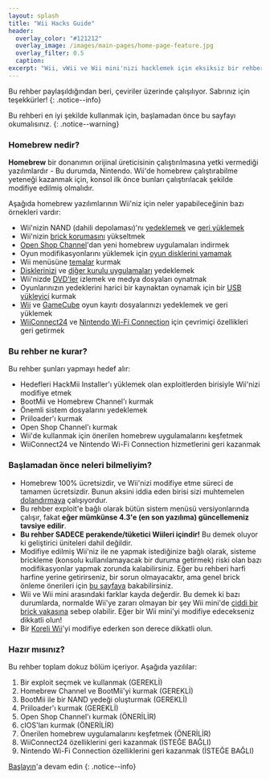 ```yaml
---
layout: splash
title: "Wii Hacks Guide"
header:
  overlay_color: "#121212"
  overlay_image: /images/main-pages/home-page-feature.jpg
  overlay_filter: 0.5
  caption:
excerpt: "Wii, vWii ve Wii mini'nizi hacklemek için eksiksiz bir rehber."
---
```


Bu rehber paylaşıldığından beri, çeviriler üzerinde çalışılıyor. Sabrınız için teşekkürler!
{: .notice--info}

Bu rehberi en iyi şekilde kullanmak için, başlamadan önce bu sayfayı okumalısınız.
{: .notice--warning}

### Homebrew nedir?

**Homebrew** bir donanımın orijinal üreticisinin çalıştırılmasına yetki vermediği yazılımlardır - Bu durumda, Nintendo. Wii'de homebrew çalıştırabilme yeteneği kazanmak için, konsol ilk önce bunları çalıştırılacak şekilde modifiye edilmiş olmalıdır.

Aşağıda homebrew yazılımlarının Wii'niz için neler yapabileceğinin bazı örnekleri vardır:

+ Wii'nizin NAND (dahili depolaması)'nı [yedeklemek](bootmii) ve [geri yüklemek](bootmiirecover)
+ Wii'nizin [brick korumasını](priiloader) yükseltmek
+ [Open Shop Channel](osc)'dan yeni homebrew uygulamaları indirmek
+ Oyun modifikasyonlarını yüklemek için [oyun disklerini yamamak](https://wiki.hacks.guide/wiki/Wii:Riivolution)
+ Wii menüsüne [temalar](themes) kurmak
+ [Disklerinizi](dump-games) ve [diğer kurulu uygulamaları](dump-wads) yedeklemek
+ Wii'nizde [DVD'ler](recommended-homebrew#entertainment) izlemek ve medya dosyaları oynatmak
+ Oyunlarınızın yedeklerini harici bir kaynaktan oynamak için bir [USB yükleyici](wii-loaders) kurmak
+ [Wii](wii-saves) ve [GameCube](gcsaves) oyun kayıtı dosyalarınızı yedeklemek ve geri yüklemek
+ [WiiConnect24](wiiconnect24) ve [Nintendo Wi-Fi Connection](wiimmfi) için çevrimiçi özellikleri geri getirmek

### Bu rehber ne kurar?

Bu rehber şunları yapmayı hedef alır:

+ Hedefleri HackMii Installer'ı yüklemek olan exploitlerden birisiyle Wii'nizi modifiye etmek
+ BootMii ve Homebrew Channel'ı kurmak
+ Önemli sistem dosyalarını yedeklemek
+ Priiloader'ı kurmak
+ Open Shop Channel'ı kurmak
+ Wii'de kullanmak için önerilen homebrew uygulamalarını keşfetmek
+ WiiConnect24 ve Nintendo Wi-Fi Connection hizmetlerini geri kazanmak

### Başlamadan önce neleri bilmeliyim?

+ Homebrew 100% ücretsizdir, ve Wii'nizi modifiye etme süreci de tamamen ücretsizdir. Bunun aksini iddia eden birisi sizi muhtemelen [dolandırmaya](https://hbc.hackmii.com/scam) çalışıyordur.
+ Bu rehber exploit'e bağlı olarak bütün sistem menüsü versiyonlarında çalışır, fakat **eğer mümkünse 4.3'e (en son yazılıma) güncellemeniz tavsiye edilir**.
+ **Bu rehber SADECE perakende/tüketici Wiileri içindir!** Bu demek oluyor ki geliştirici üniteleri dahil değildir.
+ Modifiye edilmiş Wii'niz ile ne yapmak istediğinize bağlı olarak, sisteme brickleme (konsolu kullanılamayacak bir duruma getirmek) riski olan bazı modifikasyonlar yapmak zorunda kalabilirsiniz. Eğer bu rehberi harfi harfine yerine getirirseniz, bir sorun olmayacaktır, ama genel brick önleme önerileri için [bu sayfaya](bricks#brick-prevention) bakabilirsiniz.
+ Wii ve Wii mini arasındaki farklar kayda değerdir. Bu demek ki bazı durumlarda, normalde Wii'ye zararı olmayan bir şey Wii mini'de [ciddi bir brick vakasına](bricks#wi-fi-brick) sebep olabilir. Eğer bir Wii mini'yi modifiye edecekseniz dikkatli olun!
+ Bir [Koreli Wii](bricks#korean-kiierror-003-brick)'yi modifiye ederken son derece dikkatli olun.

### Hazır mısınız?

Bu rehber toplam dokuz bölüm içeriyor. Aşağıda yazılılar:

1. Bir exploit seçmek ve kullanmak (GEREKLİ)
1. Homebrew Channel ve BootMii'yi kurmak (GEREKLİ)
1. BootMii ile bir NAND yedeği oluşturmak (GEREKLİ)
1. Priiloader'ı kurmak (GEREKLİ)
1. Open Shop Channel'ı kurmak (ÖNERİLİR)
1. cIOS'ları kurmak (ÖNERİLİR)
1. Önerilen homebrew uygulamalarını keşfetmek (ÖNERİLİR)
1. WiiConnect24 özelliklerini geri kazanmak (İSTEĞE BAĞLI)
1. Nintendo Wi-Fi Connection özelliklerini geri kazanmak (İSTEĞE BAĞLI)

[Başlayın](get-started)'a devam edin
{: .notice--info}
